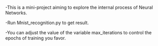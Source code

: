 -This is a mini-project aiming to explore the internal process of Neural Networks.

-Run Mnist_recognition.py to get result.

-You can adjust the value of the variable max_iterations to control the epochs of training you favor.
